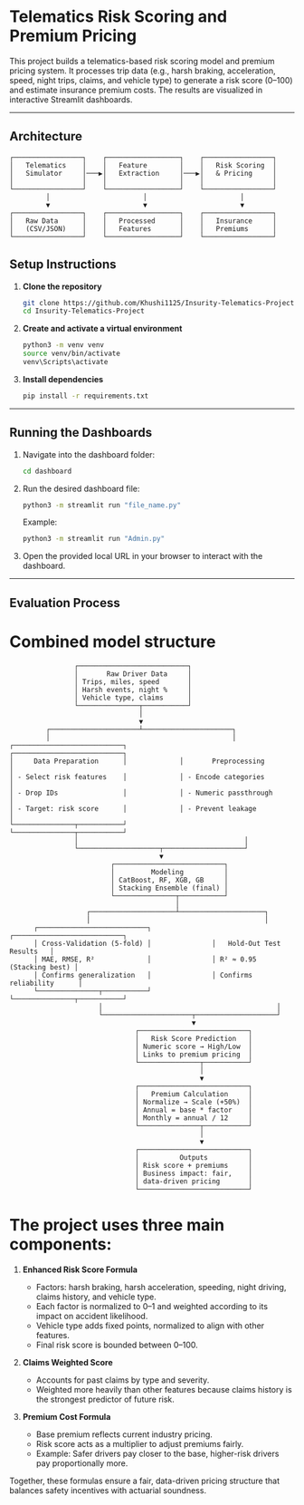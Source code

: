 # Telematics Risk Scoring and Premium Pricing

This project builds a telematics-based risk scoring model and premium pricing system. It processes trip data (e.g., harsh braking, acceleration, speed, night trips, claims, and vehicle type) to generate a risk score (0–100) and estimate insurance premium costs. The results are visualized in interactive Streamlit dashboards.

---
## Architecture

```
┌─────────────────┐    ┌──────────────────┐    ┌─────────────────┐
│   Telematics    │    │   Feature        │    │   Risk Scoring  │
│   Simulator     │───▶│   Extraction     │───▶│   & Pricing     │
│                 │    │                  │    │                 │
└─────────────────┘    └──────────────────┘    └─────────────────┘
         │                       │                       │
         ▼                       ▼                       ▼
┌─────────────────┐    ┌──────────────────┐    ┌─────────────────┐
│   Raw Data      │    │   Processed      │    │   Insurance     │
│   (CSV/JSON)    │    │   Features       │    │   Premiums      │
└─────────────────┘    └──────────────────┘    └─────────────────┘
```


## Setup Instructions

1. **Clone the repository**
   ```bash
   git clone https://github.com/Khushi1125/Insurity-Telematics-Project.git
   cd Insurity-Telematics-Project
   ```

2. **Create and activate a virtual environment**
   ```bash
   python3 -m venv venv
   source venv/bin/activate   
   venv\Scripts\activate     
   ```

3. **Install dependencies**
   ```bash
   pip install -r requirements.txt
   ```

---

## Running the Dashboards

1. Navigate into the dashboard folder:
   ```bash
   cd dashboard
   ```

2. Run the desired dashboard file:
   ```bash
   python3 -m streamlit run "file_name.py"
   ```

   Example:
   ```bash
   python3 -m streamlit run "Admin.py"
   ```

3. Open the provided local URL in your browser to interact with the dashboard.

---

## Evaluation Process

# Combined model structure 
```
                ┌───────────────────────────┐
                │       Raw Driver Data     │
                │ Trips, miles, speed       │
                │ Harsh events, night %     │
                │ Vehicle type, claims      │
                └───────────────┬───────────┘
                                │
                                ▼
         ┌──────────────────────┴──────────────────────┐
         │                                             │
┌───────────────────────────┐             ┌───────────────────────────┐
│     Data Preparation      │             │       Preprocessing       │
│ - Select risk features    │             │ - Encode categories       │
│ - Drop IDs                │             │ - Numeric passthrough     │
│ - Target: risk score      │             │ - Prevent leakage         │
└───────────────┬───────────┘             └───────────────┬───────────┘
                │                                         │
                └────────────────────┬────────────────────┘
                                     ▼
                         ┌───────────────────────────┐
                         │         Modeling          │
                         │ CatBoost, RF, XGB, GB     │
                         │ Stacking Ensemble (final) │
                         └───────────────┬───────────┘
                                         │
                   ┌─────────────────────┴─────────────────────┐
                   │                                           │
      ┌───────────────────────────┐               ┌───────────────────────────┐
      │ Cross-Validation (5-fold) │               │   Hold-Out Test Results   │
      │ MAE, RMSE, R²             │               │ R² ≈ 0.95 (Stacking best) │
      │ Confirms generalization   │               │ Confirms reliability      │
      └───────────────┬───────────┘               └───────────────┬───────────┘
                      │                                           │
                      └──────────────────────┬────────────────────┘
                                             ▼
                               ┌───────────────────────────┐
                               │   Risk Score Prediction   │
                               │ Numeric score → High/Low  │
                               │ Links to premium pricing  │
                               └───────────────┬───────────┘
                                               │
                                               ▼
                               ┌───────────────────────────┐
                               │   Premium Calculation     │
                               │ Normalize → Scale (+50%)  │
                               │ Annual = base * factor    │
                               │ Monthly = annual / 12     │
                               └───────────────┬───────────┘
                                               │
                                               ▼
                               ┌───────────────────────────┐
                               │          Outputs          │
                               │ Risk score + premiums     │
                               │ Business impact: fair,    │
                               │ data-driven pricing       │
                               └───────────────────────────┘
```

# The project uses three main components:

1. **Enhanced Risk Score Formula**
   - Factors: harsh braking, harsh acceleration, speeding, night driving, claims history, and vehicle type.  
   - Each factor is normalized to 0–1 and weighted according to its impact on accident likelihood.  
   - Vehicle type adds fixed points, normalized to align with other features.  
   - Final risk score is bounded between 0–100.

2. **Claims Weighted Score**
   - Accounts for past claims by type and severity.  
   - Weighted more heavily than other features because claims history is the strongest predictor of future risk.

3. **Premium Cost Formula**
   - Base premium reflects current industry pricing.  
   - Risk score acts as a multiplier to adjust premiums fairly.  
   - Example: Safer drivers pay closer to the base, higher-risk drivers pay proportionally more.  

Together, these formulas ensure a fair, data-driven pricing structure that balances safety incentives with actuarial soundness.



